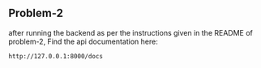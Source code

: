 ## Problem-2
after running the backend as per the instructions given in the README of problem-2,
Find the api documentation here:
```bash
http://127.0.0.1:8000/docs
```